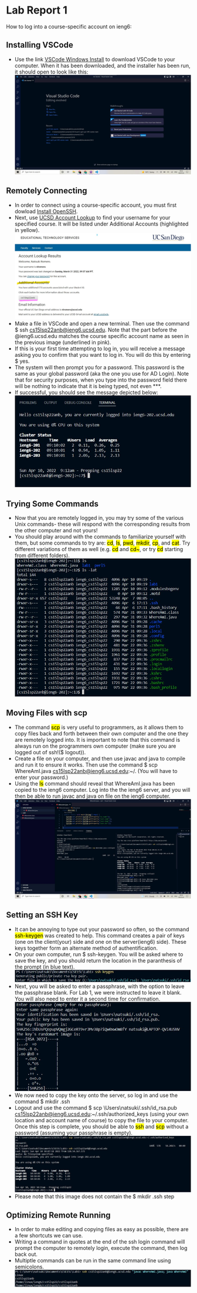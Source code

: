 # Lab Report 1
How to log into a course-specific account on ieng6: <br>
## Installing VSCode <br>
- Use the link [VSCode Windows Install](https://go.microsoft.com/fwlink/?LinkID=534107) to download VSCode to your computer. When it has been downloaded, and the installer has been run, it should open to look like this:
![Image](install-vscode.jpg)
  
## Remotely Connecting <br>
- In order to connect using a course-specific account, you must first dowload [Install OpenSSH](https://docs.microsoft.com/en-us/windows-server/administration/openssh/openssh_install_firstuse). <br>
- Next, use [UCSD Account Lookup](https://sdacs.ucsd.edu/~icc/index.php) to find your username for your specified course. It will be listed under Additional Accounts (highlighted in yellow).
![Image](find-account.jpg)
- Make a file in VSCode and open a new terminal. Then use the command $ ssh cs15lsp22anb@ieng6.ucsd.edu. Note that the part before the @ieng6.ucsd.edu matches the course specific account name as seen in the previous image (underlined in pink).
- If this is your first time attempting to log in, you will receive a message asking you to confirm that you want to log in. You will do this by entering $ yes.
- The system will then prompt you for a password. This password is the same as your global password (aka the one you use for AD Login). Note that for security purposes, when you type into the password field there will be nothing to indicate that it is being typed, not even ***.
- If successful, you should see the message depicted below:
![Image](login.jpg)
  
## Trying Some Commands <br>
- Now that you are remotely logged in, you may try some of the various Unix commands- these will respond with the corresponding results from the other computer and not yours!
- You should play around with the commands to familiarize yourself with them, but some commands to try are: <mark>cd</mark>, <mark>ls</mark>, <mark>pwd</mark>, <mark>mkdir</mark>, <mark>cp</mark>, and <mark>cat</mark>. Try different variations of them as well (e.g. <mark>cd</mark> and <mark>cd~</mark>, or try <mark>cd</mark> starting from different folders).
![Image](commands.jpg)
  
## Moving Files with scp <br>
- The command <mark>scp</mark> is very useful to programmers, as it allows them to copy files back and forth between their own computer and the one they are remotely logged into. It is important to note that this command is always run on the programmers own computer (make sure you are logged out of ssh!($ logout)).
- Create a file on your computer, and then use javac and java to compile and run it to ensure it works. Then use the command $ scp WhereAmI.java cs15lsp22anb@ieng6.ucsd.edu:~/. (You will have to enter your password.)
- Using the <mark>ls</mark> command should reveal that WhereAmI.java has been copied to the ieng6 computer. Log into the the ieng6 server, and you will then be able to run javac and java on file on the ieng6 computer.
![Image](scp.jpg)
  
## Setting an SSH Key <br>
- It can be annoying to type out your password so often, so the command <mark>ssh-keygen</mark> was created to help. This command creates a pair of keys (one on the client(your) side and one on the server(ieng6) side). These keys together form an alternate method of authentification.
- On your own computer, run $ ssh-keygen. You will be asked where to save the key, and you should return the location in the paranthesis of the prompt (in blue text).
![Image](key-location.jpg)
- Next, you will be asked to enter a passphrase, with the option to leave the passphrase blank. For Lab 1, we were instructed to leave it blank. You will also need to enter it a second time for confirmation.
![Image](make-key.jpg)
- We now need to copy the key onto the server, so log in and use the command $ mkdir .ssh
- Logout and use the command $ scp \Users\natsuki/.ssh/id_rsa.pub cs15lsp22anb@ieng6.ucsd.edu:~/.ssh/authorized_keys (using your own location and account name of course) to copy the file to your computer. Once this step is complete, you should be able to <mark>ssh</mark> and <mark>scp</mark> without a password (assuming your passphrase is empty).
![Image](key-last-steps.jpg)
- Please note that this image does not contain the $ mkdir .ssh step
  
## Optimizing Remote Running <br>
- In order to make editing and copying files as easy as possible, there are a few shortcuts we can use.
- Writing a command in quotes at the end of the ssh login command will prompt the computer to remotely login, execute the command, then log back out.
- Multiptle commands can be run in the same command line using semicolons.
![Image](semicolon.jpg)